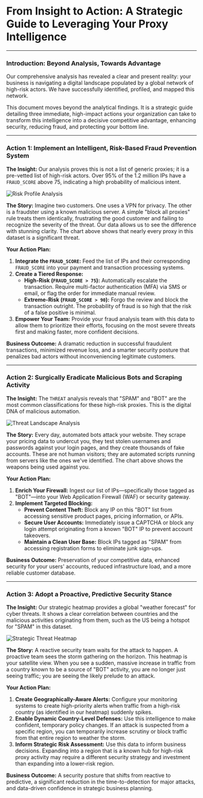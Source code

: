 # From Insight to Action: A Strategic Guide to Leveraging Your Proxy Intelligence

---

### **Introduction: Beyond Analysis, Towards Advantage**

Our comprehensive analysis has revealed a clear and present reality: your business is navigating a digital landscape populated by a global network of high-risk actors. We have successfully identified, profiled, and mapped this network.

This document moves beyond the analytical findings. It is a strategic guide detailing three immediate, high-impact actions your organization can take to transform this intelligence into a decisive competitive advantage, enhancing security, reducing fraud, and protecting your bottom line.

---

### **Action 1: Implement an Intelligent, Risk-Based Fraud Prevention System**

**The Insight:** Our analysis proves this is not a list of generic proxies; it is a pre-vetted list of high-risk actors. Over 95% of the 1.2 million IPs have a `FRAUD_SCORE` above 75, indicating a high probability of malicious intent.

![Risk Profile Analysis](1_risk_profile_analysis.png)

**The Story:** Imagine two customers. One uses a VPN for privacy. The other is a fraudster using a known malicious server. A simple "block all proxies" rule treats them identically, frustrating the good customer and failing to recognize the severity of the threat. Our data allows us to see the difference with stunning clarity. The chart above shows that nearly every proxy in this dataset is a significant threat.

**Your Action Plan:**
1.  **Integrate the `FRAUD_SCORE`:** Feed the list of IPs and their corresponding `FRAUD_SCORE` into your payment and transaction processing systems.
2.  **Create a Tiered Response:**
    *   **High-Risk (`FRAUD_SCORE > 75`):** Automatically escalate the transaction. Require multi-factor authentication (MFA) via SMS or email, or flag the order for immediate manual review.
    *   **Extreme-Risk (`FRAUD_SCORE > 90`):** Forgo the review and block the transaction outright. The probability of fraud is so high that the risk of a false positive is minimal.
3.  **Empower Your Team:** Provide your fraud analysis team with this data to allow them to prioritize their efforts, focusing on the most severe threats first and making faster, more confident decisions.

**Business Outcome:** A dramatic reduction in successful fraudulent transactions, minimized revenue loss, and a smarter security posture that penalizes bad actors without inconveniencing legitimate customers.

---

### **Action 2: Surgically Eradicate Malicious Bots and Scraping Activity**

**The Insight:** The `THREAT` analysis reveals that "SPAM" and "BOT" are the most common classifications for these high-risk proxies. This is the digital DNA of malicious automation.

![Threat Landscape Analysis](3_threat_landscape_analysis.png)

**The Story:** Every day, automated bots attack your website. They scrape your pricing data to undercut you, they test stolen usernames and passwords against your login pages, and they create thousands of fake accounts. These are not human visitors; they are automated scripts running from servers like the ones we've identified. The chart above shows the weapons being used against you.

**Your Action Plan:**
1.  **Enrich Your Firewall:** Ingest our list of IPs—specifically those tagged as "BOT"—into your Web Application Firewall (WAF) or security gateway.
2.  **Implement Targeted Blocking:**
    *   **Prevent Content Theft:** Block any IP on this "BOT" list from accessing sensitive product pages, pricing information, or APIs.
    *   **Secure User Accounts:** Immediately issue a CAPTCHA or block any login attempt originating from a known "BOT" IP to prevent account takeovers.
    *   **Maintain a Clean User Base:** Block IPs tagged as "SPAM" from accessing registration forms to eliminate junk sign-ups.

**Business Outcome:** Preservation of your competitive data, enhanced security for your users' accounts, reduced infrastructure load, and a more reliable customer database.

---

### **Action 3: Adopt a Proactive, Predictive Security Stance**

**The Insight:** Our strategic heatmap provides a global "weather forecast" for cyber threats. It shows a clear correlation between countries and the malicious activities originating from them, such as the US being a hotspot for "SPAM" in this dataset.

![Strategic Threat Heatmap](4_strategic_threat_heatmap.png)

**The Story:** A reactive security team waits for the attack to happen. A proactive team sees the storm gathering on the horizon. This heatmap is your satellite view. When you see a sudden, massive increase in traffic from a country known to be a source of "BOT" activity, you are no longer just seeing traffic; you are seeing the likely prelude to an attack.

**Your Action Plan:**
1.  **Create Geographically-Aware Alerts:** Configure your monitoring systems to create high-priority alerts when traffic from a high-risk country (as identified in our heatmap) suddenly spikes.
2.  **Enable Dynamic Country-Level Defenses:** Use this intelligence to make confident, temporary policy changes. If an attack is suspected from a specific region, you can temporarily increase scrutiny or block traffic from that entire region to weather the storm.
3.  **Inform Strategic Risk Assessment:** Use this data to inform business decisions. Expanding into a region that is a known hub for high-risk proxy activity may require a different security strategy and investment than expanding into a lower-risk region.

**Business Outcome:** A security posture that shifts from reactive to predictive, a significant reduction in the time-to-detection for major attacks, and data-driven confidence in strategic business planning. 